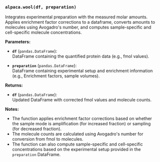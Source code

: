 ### `alpaca.wool(df, preparation)`

Integrates experimental preparation with the measured molar amounts. Applies enrichment factor corrections to a dataframe, converts amounts to molecules using Avogadro's number, and computes sample-specific and cell-specific molecule concentrations.

**Parameters:**

- **`df`** (`pandas.DataFrame`):  
  DataFrame containing the quantified protein data (e.g., fmol values).

- **`preparation`** (`pandas.DataFrame`):  
  DataFrame containing experimental setup and enrichment information (e.g., Enrichment factors, sample volumes).

**Returns:**

- **`df`** (`pandas.DataFrame`):  
  Updated DataFrame with corrected fmol values and molecule counts.

**Notes:**

- The function applies enrichment factor corrections based on whether the sample mode is amplification (for increased fraction) or sampling (for decreased fraction).
- The molecule counts are calculated using Avogadro's number for conversion from fmol to molecules.
- The function can also compute sample-specific and cell-specific concentrations based on the experimental setup provided in the `preparation` DataFrame.
